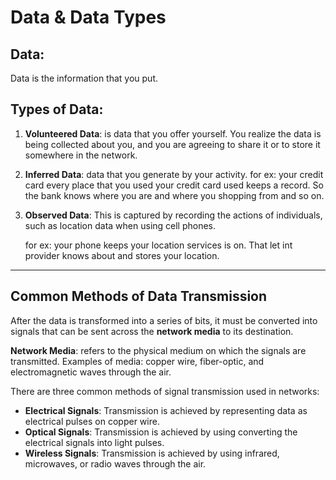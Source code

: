 # Data & Data Types

## Data:

Data is the information that you put.

## Types of Data:

1. **Volunteered Data**: is data that you offer yourself. You realize the data is being collected about you, and you are agreeing to share it or to store it somewhere in the network.

2. **Inferred Data**: data that you generate by your activity.
   for ex: your credit card every place that you used your credit card used keeps a record. So the bank knows where you are and where you shopping from and so on.

3. **Observed Data**: This is captured by recording the actions of individuals, such as location data when using cell phones.

   for ex: your phone keeps your location services is on. That let int provider knows about and stores your location.

---

## Common Methods of Data Transmission

After the data is transformed into a series of bits, it must be converted into signals that can be sent across the **network media** to its destination.

**Network Media**: refers to the physical medium on which the signals are transmitted.
Examples of media: copper wire, fiber-optic, and electromagnetic waves through the air.

There are three common methods of signal transmission used in networks:

- **Electrical Signals**: Transmission is achieved by representing data as electrical pulses on copper wire.
- **Optical Signals**: Transmission is achieved by using converting the electrical signals into light pulses.
- **Wireless Signals**: Transmission is achieved by using infrared, microwaves, or radio waves through the air.

